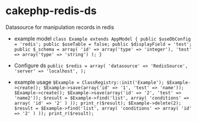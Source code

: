 cakephp-redis-ds
================

Datasource for manipulation records in redis

 * example model
	`class Example extends AppModel {
		public $useDbConfig = 'redis';
		public $useTable = false;
		public $displayField = 'test';
		public $_schema = array(
			'id' => array('type' => 'integer'),
			'test' => array('type' => 'string')
		);
	}`
  
 
 * Configure ds
	`public $redis = array(
		'datasource' => 'RedisSource',
		'server' => 'localhost',
	);`
 
 
 * example usage
 	`$Example = ClassRegistry::init('Example');
	$Example->create();
	$Example->save(array('id' => '1', 'test' => 'name'));
	$Example->create();
	$Example->save(array('id' => '2', 'test' => 'name2'));
	$result = $Example->find('list', array(
		'conditions' => array(
			'id' => '2'
		)
	));
	print_r($result);
	$Example->delete(2);
	$result = $Example->find('list', array(
		'conditions' => array(
			'id' => '2'
		)
	));
	print_r($result);`
